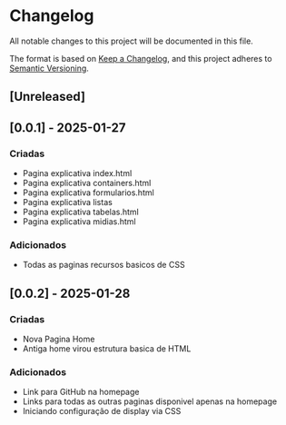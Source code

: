 # Changelog

All notable changes to this project will be documented in this file.

The format is based on [Keep a Changelog](https://keepachangelog.com/en/1.1.0/),
and this project adheres to [Semantic Versioning](https://semver.org/spec/v2.0.0.html).

## [Unreleased]

## [0.0.1] - 2025-01-27

### Criadas

- Pagina explicativa index.html
- Pagina explicativa containers.html
- Pagina explicativa formularios.html
- Pagina explicativa listas
- Pagina explicativa tabelas.html
- Pagina explicativa midias.html

### Adicionados

- Todas as paginas recursos basicos de CSS

## [0.0.2] - 2025-01-28

### Criadas

- Nova Pagina Home
- Antiga home virou estrutura basica de HTML

### Adicionados

- Link para GitHub na homepage
- Links para todas as outras paginas disponivel apenas na homepage
- Iniciando configuração de display via CSS 